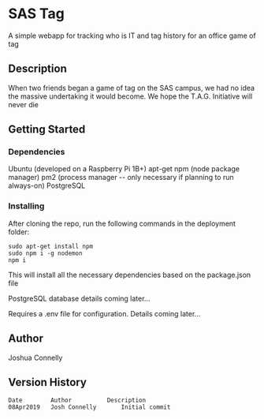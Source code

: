 # SAS Tag 

A simple webapp for tracking who is IT and tag history for an office game of tag

## Description

When two friends began a game of tag on the SAS campus, we had no idea the massive undertaking it would become. We hope the T.A.G. Initiative will never die

## Getting Started

### Dependencies

Ubuntu (developed on a Raspberry Pi 1B+)
apt-get
npm (node package manager)
pm2 (process manager -- only necessary if planning to run always-on)
PostgreSQL

### Installing

After cloning the repo, run the following commands in the deployment folder:
```
sudo apt-get install npm
sudo npm i -g nodemon
npm i
```

This will install all the necessary dependencies based on the package.json file

PostgreSQL database details coming later...

Requires a .env file for configuration. Details coming later...

## Author
Joshua Connelly

## Version History
```
Date		Author			Description
08Apr2019	Josh Connelly		Initial commit
```
